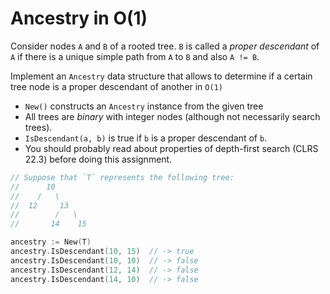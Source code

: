 # Ancestry in O(1)

Consider nodes `A` and `B` of a rooted tree. `B` is called a *proper descendant* of `A` if there is a unique simple path from `A` to `B` and also `A != B`.

Implement an `Ancestry` data structure that allows to determine if a certain tree node is a proper descendant of another in `O(1)`

* `New()` constructs an `Ancestry` instance from the given tree
* All trees are *binary* with integer nodes (although not necessarily search trees).
* `IsDescendant(a, b)` is true if `b` is a proper descendant of `b`.
* You should probably read about properties of depth-first search (CLRS 22.3) before doing this assignment.

```go
// Suppose that `T` represents the following tree:
//      10
//    /   \
//  12     13
//        /   \
//       14    15

ancestry := New(T)
ancestry.IsDescendant(10, 15)  // -> true
ancestry.IsDescendant(10, 10)  // -> false
ancestry.IsDescendant(12, 14)  // -> false
ancestry.IsDescendant(14, 10)  // -> false
```
